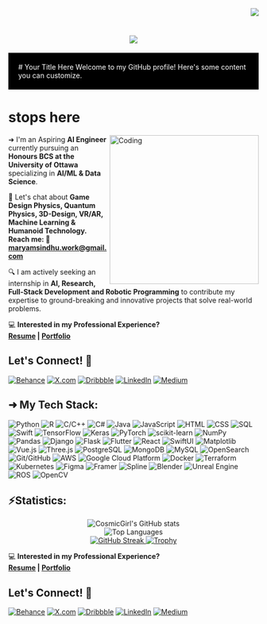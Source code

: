 <!-- Name: Maryam Sindhu -->
<!-- Date: 19-06-2024 --> 
<!-- Tech Used: HTML (Language), MarkDown (Language) --> 

<!-- Header with Swapping and Typing Text -->
<!-- Visitor badge with inline CSS -->
<div align="right">
    <a href="https://visitcount.itsvg.in">
        <img src="https://visitcount.itsvg.in/api?id=CosmicGirl-m&label=Profile%20Views&color=12&icon=0&pretty=true" />
        <br/>
    </a>

<!-- Interactive Intro -->
<h1 align="center">
    <img src="https://readme-typing-svg.herokuapp.com/?font=Righteous&size=35&center=true&vCenter=true&width=500&height=70&duration=4000&lines=Hi+There!+I'm+Maryam+✦;+Welcome+to+my+GitHub.;&color=000000" />
</h1>

    
</div>
<div style="background-color: black; color: white; padding: 20px;">
  # Your Title Here
  Welcome to my GitHub profile!
  Here's some content you can customize.  
</div>


# stops here 



<!-- Gif Image --> 
<img align="right" alt="Coding" width="300" src="https://github.com/CosmicGirl-m/CosmicGirl-m/assets/131784143/30d413bb-ddfe-4c73-8eba-b0c7a35bae88">

<!-- A little about me section --> 
➜ I'm an Aspiring **AI Engineer** currently pursuing an **Honours BCS at the University of Ottawa** specializing in **AI/ML & Data Science**. 

💬 Let's chat about **Game Design Physics, Quantum Physics, 3D-Design, VR/AR, Machine Learning & Humanoid Technology. Reach me: 📧 maryamsindhu.work@gmail.com**

🔍 I am actively seeking an internship in **AI, Research, Full-Stack Development and Robotic Programming** to contribute my expertise to ground-breaking and innovative projects that solve real-world problems. 


💻 **Interested in my Professional Experience? <br/> [Resume](Resume-in-progress) | [Portfolio](Portfolio-in-progress)**

## **Let's Connect! 🤝**<br/>
[![Behance](https://img.shields.io/badge/Behance-1769FF?style=flat&logo=behance&logoColor=white)](https://www.behance.net/maryamsindhu)
[![X.com](https://img.shields.io/badge/X.com-12100E?style=flat&logo=x&logoColor=white)](https://x.com/CosmicGirl_m)
[![Dribbble](https://img.shields.io/badge/Dribbble-EA4C89?style=flat&logo=dribbble&logoColor=white)](https://dribbble.com/maryamk99)
[![LinkedIn](https://img.shields.io/badge/LinkedIn-0077B5?style=flat&logo=linkedin&logoColor=white)](https://www.linkedin.com/in/maryam-sindhu-652673301/)
[![Medium](https://img.shields.io/badge/Medium-12100E?style=flat&logo=medium&logoColor=white)](https://medium.com/@maryamks897)

## ➜ My Tech Stack:
![Python](https://img.shields.io/badge/Python-%233776AB?style=flat-square&logo=python&logoColor=white)
![R](https://img.shields.io/badge/R-%23276DC3?style=flat-square&logo=r&logoColor=white)
![C/C++](https://img.shields.io/badge/C%2FC%2B%2B-%2300599C?style=flat-square&logo=c%2B%2B&logoColor=white)
![C#](https://img.shields.io/badge/C%23-%23239120?style=flat-square&logo=c-sharp&logoColor=white)
![Java](https://img.shields.io/badge/Java-%23ED8B00?style=flat-square&logo=java&logoColor=white)
![JavaScript](https://img.shields.io/badge/JavaScript-%23F7DF1E?style=flat-square&logo=javascript&logoColor=black)
![HTML](https://img.shields.io/badge/HTML5-%23E34F26?style=flat-square&logo=html5&logoColor=white)
![CSS](https://img.shields.io/badge/CSS3-%231572B6?style=flat-square&logo=css3&logoColor=white)
![SQL](https://img.shields.io/badge/SQL-%230074E4?style=flat-square&logo=amazon-dynamodb&logoColor=white)
![Swift](https://img.shields.io/badge/Swift-%23FA7343?style=flat-square&logo=swift&logoColor=white)
![TensorFlow](https://img.shields.io/badge/TensorFlow-%23FF6F00?style=flat-square&logo=tensorflow&logoColor=white)
![Keras](https://img.shields.io/badge/Keras-%23D00000?style=flat-square&logo=keras&logoColor=white)
![PyTorch](https://img.shields.io/badge/PyTorch-%23EE4C2C?style=flat-square&logo=pytorch&logoColor=white)
![scikit-learn](https://img.shields.io/badge/scikit--learn-%234EA94B?style=flat-square&logo=scikit-learn&logoColor=white)
![NumPy](https://img.shields.io/badge/NumPy-%23013243?style=flat-square&logo=numpy&logoColor=white)
![Pandas](https://img.shields.io/badge/pandas-%23150458?style=flat-square&logo=pandas&logoColor=white)
![Django](https://img.shields.io/badge/Django-%23092E20?style=flat-square&logo=django&logoColor=white)
![Flask](https://img.shields.io/badge/Flask-%23000?style=flat-square&logo=flask&logoColor=white)
![Flutter](https://img.shields.io/badge/Flutter-%2302569B?style=flat-square&logo=flutter&logoColor=white)
![React](https://img.shields.io/badge/React-%2361DAFB?style=flat-square&logo=react&logoColor=white)
![SwiftUI](https://img.shields.io/badge/SwiftUI-%2376D275?style=flat-square&logo=swift&logoColor=white)
![Matplotlib](https://img.shields.io/badge/Matplotlib-%23000000?style=flat-square&logo=matplotlib&logoColor=%23F37626)
![Vue.js](https://img.shields.io/badge/Vue.js-%234FC08D?style=flat-square&logo=vue.js&logoColor=white)
![Three.js](https://img.shields.io/badge/Three.js-%23000000?style=flat-square&logo=three.js&logoColor=white)
![PostgreSQL](https://img.shields.io/badge/PostgreSQL-%23336791?style=flat-square&logo=postgresql&logoColor=white)
![MongoDB](https://img.shields.io/badge/MongoDB-%234EA94B?style=flat-square&logo=mongodb&logoColor=white)
![MySQL](https://img.shields.io/badge/MySQL-%234479A1?style=flat-square&logo=mysql&logoColor=white)
![OpenSearch](https://img.shields.io/badge/OpenSearch-%23016B9E?style=flat-square&logo=elasticsearch&logoColor=white)
![Git/GitHub](https://img.shields.io/badge/Git%2FGitHub-%23181717?style=flat-square&logo=github)
![AWS](https://img.shields.io/badge/AWS-%23232F3E?style=flat-square&logo=amazonaws&logoColor=white)
![Google Cloud Platform](https://img.shields.io/badge/Google%20Cloud-%234285F4?style=flat-square&logo=google-cloud&logoColor=white)
![Docker](https://img.shields.io/badge/Docker-%232496ED?style=flat-square&logo=docker&logoColor=white)
![Terraform](https://img.shields.io/badge/Terraform-%235835CC?style=flat-square&logo=terraform&logoColor=white)
![Kubernetes](https://img.shields.io/badge/Kubernetes-%23326CE5?style=flat-square&logo=kubernetes&logoColor=white)
![Figma](https://img.shields.io/badge/Figma-%23F24E1E?style=flat-square&logo=figma&logoColor=white)
![Framer](https://img.shields.io/badge/Framer-%2387CFED?style=flat-square&logo=framer&logoColor=white)
![Spline](https://img.shields.io/badge/Spline-%237E4AE8?style=flat-square)
![Blender](https://img.shields.io/badge/Blender-%23F5792A?style=flat-square&logo=blender&logoColor=white)
![Unreal Engine](https://img.shields.io/badge/Unreal%20Engine-%23313131?style=flat-square&logo=unreal-engine&logoColor=white)
![ROS](https://img.shields.io/badge/ROS-%23409FFF?style=flat-square&logo=ros&logoColor=white)
![OpenCV](https://img.shields.io/badge/OpenCV-%235C3EE8?style=flat-square&logo=opencv&logoColor=white)

## ⚡Statistics: 
<div align="center">
  <img src="https://github-readme-stats.vercel.app/api?username=CosmicGirl-m&show_icons=true&title_color=ff69b4&icon_color=ff69b4&text_color=000000&bg_color=ffffff" alt="CosmicGirl's GitHub stats"> <br/>
  <img src="https://github-readme-stats.vercel.app/api/top-langs/?username=CosmicGirl-m&layout=compact&title_color=ff69b4&text_color=000000&bg_color=ffffff" alt="Top Languages"> <br/>
  <a href="https://git.io/streak-stats">
    <img src="https://streak-stats.demolab.com?user=CosmicGirl-m&background=ffffff&ring=ff69b4&fire=ff69b4&currStreakNum=000000&sideNums=000000&currStreakLabel=ff69b4&sideLabels=000000&dates=000000" alt="GitHub Streak">
  </a>
  <a href="https://github.com/ryo-ma/github-profile-trophy">
    <img src="https://github-profile-trophy.vercel.app/?username=CosmicGirl-m&theme=flat&no-bg=true&no-frame=true&title_color=ff69b4&text_color=000000" alt="Trophy">
  </a>
</div>




💻 **Interested in my Professional Experience? <br/> [Resume](Resume-in-progress) | [Portfolio](Portfolio-in-progress)**

## **Let's Connect! 🤝**<br/>
[![Behance](https://img.shields.io/badge/Behance-1769FF?style=flat&logo=behance&logoColor=white)](https://www.behance.net/maryamsindhu)
[![X.com](https://img.shields.io/badge/X.com-12100E?style=flat&logo=x&logoColor=white)](https://x.com/CosmicGirl_m)
[![Dribbble](https://img.shields.io/badge/Dribbble-EA4C89?style=flat&logo=dribbble&logoColor=white)](https://dribbble.com/maryamk99)
[![LinkedIn](https://img.shields.io/badge/LinkedIn-0077B5?style=flat&logo=linkedin&logoColor=white)](https://www.linkedin.com/in/maryam-sindhu-652673301/)
[![Medium](https://img.shields.io/badge/Medium-12100E?style=flat&logo=medium&logoColor=white)](https://medium.com/@maryamks897)
